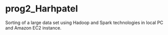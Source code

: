 # prog2_Harhpatel

Sorting of a large data set using Hadoop and Spark technologies in local PC and Amazon EC2 instance.
